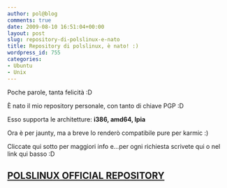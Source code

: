 ```yaml
---
author: pol@blog
comments: true
date: 2009-08-10 16:51:04+00:00
layout: post
slug: repository-di-polslinux-e-nato
title: Repository di polslinux, è nato! :)
wordpress_id: 755
categories:
- Ubuntu
- Unix
---
```


Poche parole, tanta felicità :D

È nato il mio repository personale, con tanto di chiave PGP :D

Esso supporta le architetture: **i386, amd64, lpia**

Ora è per jaunty, ma a breve lo renderò compatibile pure per karmic :)

Cliccate qui sotto per maggiori info e...per ogni richiesta scrivete qui o nel link qui basso :D


## [POLSLINUX OFFICIAL REPOSITORY](http://polslinux.com/polslinux-repository/)
